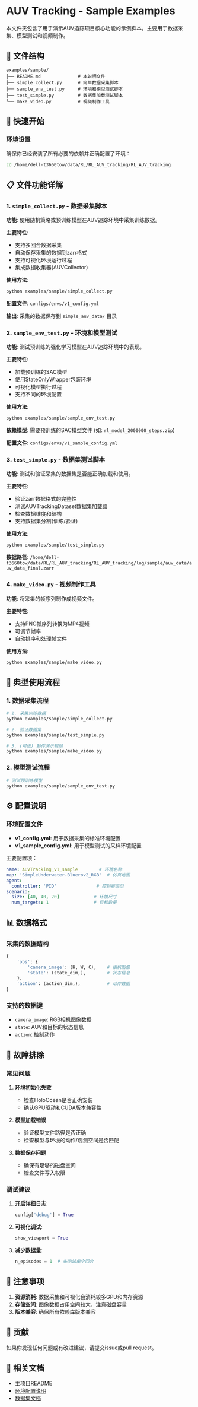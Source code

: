 # AUV Tracking - Sample Examples

本文件夹包含了用于演示AUV追踪项目核心功能的示例脚本，主要用于数据采集、模型测试和视频制作。

## 📁 文件结构

```
examples/sample/
├── README.md              # 本说明文件
├── simple_collect.py      # 简单数据采集脚本
├── sample_env_test.py     # 环境和模型测试脚本
├── test_simple.py         # 数据集加载测试脚本
└── make_video.py          # 视频制作工具
```

## 🚀 快速开始

### 环境设置

确保你已经安装了所有必要的依赖并正确配置了环境：

```bash
cd /home/dell-t3660tow/data/RL/RL_AUV_tracking/RL_AUV_tracking
```

## 📋 文件功能详解

### 1. `simple_collect.py` - 数据采集脚本

**功能**: 使用随机策略或预训练模型在AUV追踪环境中采集训练数据。

**主要特性**:
- 支持多回合数据采集
- 自动保存采集的数据到zarr格式
- 支持可视化环境运行过程
- 集成数据收集器(AUVCollector)

**使用方法**:
```bash
python examples/sample/simple_collect.py
```

**配置文件**: `configs/envs/v1_config.yml`

**输出**: 采集的数据保存到 `simple_auv_data/` 目录

### 2. `sample_env_test.py` - 环境和模型测试

**功能**: 测试预训练的强化学习模型在AUV追踪环境中的表现。

**主要特性**:
- 加载预训练的SAC模型
- 使用StateOnlyWrapper包装环境
- 可视化模型执行过程
- 支持不同的环境配置

**使用方法**:
```bash
python examples/sample/sample_env_test.py
```

**依赖模型**: 需要预训练的SAC模型文件 (如: `rl_model_2000000_steps.zip`)

**配置文件**: `configs/envs/v1_sample_config.yml`

### 3. `test_simple.py` - 数据集测试脚本

**功能**: 测试和验证采集的数据集是否能正确加载和使用。

**主要特性**:
- 验证zarr数据格式的完整性
- 测试AUVTrackingDataset数据集加载器
- 检查数据维度和结构
- 支持数据集分割(训练/验证)

**使用方法**:
```bash
python examples/sample/test_simple.py
```

**数据路径**: `/home/dell-t3660tow/data/RL/RL_AUV_tracking/RL_AUV_tracking/log/sample/auv_data/auv_data_final.zarr`

### 4. `make_video.py` - 视频制作工具

**功能**: 将采集的帧序列制作成视频文件。

**主要特性**:
- 支持PNG帧序列转换为MP4视频
- 可调节帧率
- 自动排序和处理帧文件

**使用方法**:
```bash
python examples/sample/make_video.py
```

## 🎯 典型使用流程

### 1. 数据采集流程
```bash
# 1. 采集训练数据
python examples/sample/simple_collect.py

# 2. 验证数据集
python examples/sample/test_simple.py

# 3. (可选) 制作演示视频
python examples/sample/make_video.py
```

### 2. 模型测试流程
```bash
# 测试预训练模型
python examples/sample/sample_env_test.py
```

## ⚙️ 配置说明

### 环境配置文件

- **v1_config.yml**: 用于数据采集的标准环境配置
- **v1_sample_config.yml**: 用于模型测试的采样环境配置

主要配置项：
```yaml
name: AUVTracking_v1_sample        # 环境名称
map: 'SimpleUnderwater-Bluerov2_RGB'  # 仿真地图
agent:
  controller: 'PID'               # 控制器类型
scenario:
  size: [40, 40, 20]             # 环境尺寸
  num_targets: 1                 # 目标数量
```

## 📊 数据格式

### 采集的数据结构
```python
{
    'obs': {
        'camera_image': (H, W, C),    # 相机图像
        'state': (state_dim,),        # 状态信息
    },
    'action': (action_dim,),          # 动作数据
}
```

### 支持的数据键
- `camera_image`: RGB相机图像数据
- `state`: AUV和目标的状态信息
- `action`: 控制动作

## 🔧 故障排除

### 常见问题

1. **环境初始化失败**
   - 检查HoloOcean是否正确安装
   - 确认GPU驱动和CUDA版本兼容性

2. **模型加载错误**
   - 验证模型文件路径是否正确
   - 检查模型与环境的动作/观测空间是否匹配

3. **数据保存问题**
   - 确保有足够的磁盘空间
   - 检查文件写入权限

### 调试建议

1. **开启详细日志**:
   ```python
   config['debug'] = True
   ```

2. **可视化调试**:
   ```python
   show_viewport = True
   ```

3. **减少数据量**:
   ```python
   n_episodes = 1  # 先测试单个回合
   ```

## 📝 注意事项

1. **资源消耗**: 数据采集和可视化会消耗较多GPU和内存资源
2. **存储空间**: 图像数据占用空间较大，注意磁盘容量
3. **版本兼容**: 确保所有依赖库版本兼容

## 🤝 贡献

如果你发现任何问题或有改进建议，请提交issue或pull request。

## 📄 相关文档

- [主项目README](../../README.md)
- [环境配置说明](../../configs/README.md)
- [数据集文档](../../auv_track_launcher/dataset/README.md)
